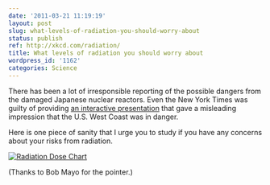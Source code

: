 ```yaml
---
date: '2011-03-21 11:19:19'
layout: post
slug: what-levels-of-radiation-you-should-worry-about
status: publish
ref: http://xkcd.com/radiation/
title: What levels of radiation you should worry about
wordpress_id: '1162'
categories: Science
---
```


There has been a lot of irresponsible reporting of the possible dangers from the damaged Japanese nuclear reactors.  Even the New York Times was guilty of providing [an interactive presentation](http://www.nytimes.com/interactive/2011/03/16/science/plume-graphic.html) that gave a misleading impression that the U.S. West Coast was in danger.

Here is one piece of sanity that I urge you to study if you have any concerns about your risks from radiation.

[![Radiation Dose Chart](http://imgs.xkcd.com/blag/radiation.png)](http://xkcd.com/radiation/)

(Thanks to Bob Mayo for the pointer.)
